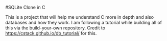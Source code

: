 #SQLite Clone in C

This is a project that will help me understand C more in depth and also databases and how they work.
I am following a tutorial while building all of this via the build-your-own repository.
Credit to https://cstack.github.io/db_tutorial/ for this.
